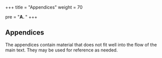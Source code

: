 +++
title = "Appendices"
weight = 70

pre = "<b>A. </b>"
+++

## Appendices

The appendices contain material that does not fit well into the flow
of the main text. They may be used for reference as needed.
